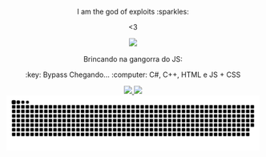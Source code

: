 <div align="center">


  <p>I am the god of exploits :sparkles:</p>
  <p><3</p>
  <img src="https://discord.c99.nl/widget/theme-1/687017684030062627.png" />

  <p>Brincando na gangorra do JS:</p>
  <p>:key: Bypass Chegando... :computer: C#, C++, HTML e JS + CSS</p>
  
  <div>
    <a href="https://github.com/LilitHakobyan">
      <img height="180em" src="https://github-readme-stats.vercel.app/api?username=LilitHakobyan&show_icons=true&theme=dracula&include_all_commits=true&count_private=true"/>
      <img height="180em" src="https://github-readme-stats.vercel.app/api/top-langs/?username=LilitHakobyan&layout=compact&langs_count=7&theme=dracula"/>
    </a>
  </div>
  
  <picture>
    <source media="(prefers-color-scheme: dark)" srcset="https://raw.githubusercontent.com/platane/platane/output/github-contribution-grid-snake-dark.svg">
    <source media="(prefers-color-scheme: light)" srcset="https://raw.githubusercontent.com/platane/platane/output/github-contribution-grid-snake.svg">
    <img alt="github contribution grid snake animation" src="https://raw.githubusercontent.com/platane/platane/output/github-contribution-grid-snake.svg">
  </picture>
  </a>
</div>
